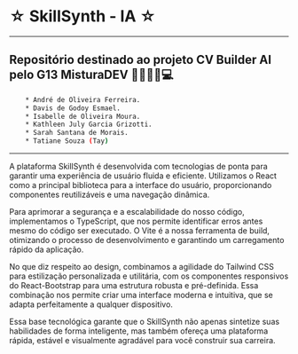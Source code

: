 # ☆ SkillSynth - IA ☆

---

## Repositório destinado ao projeto CV Builder AI pelo G13 MisturaDEV 👩🏽‍💻👾💻
```bash
    * André de Oliveira Ferreira. 
    * Davis de Godoy Esmael.
    * Isabelle de Oliveira Moura.
    * Kathleen July Garcia Grizotti.   
    * Sarah Santana de Morais.
    * Tatiane Souza (Tay)   
```

---

A plataforma SkillSynth é desenvolvida com tecnologias de ponta para garantir uma experiência de usuário fluida e eficiente. Utilizamos o React como a principal biblioteca para a interface do usuário, proporcionando componentes reutilizáveis e uma navegação dinâmica.

Para aprimorar a segurança e a escalabilidade do nosso código, implementamos o TypeScript, que nos permite identificar erros antes mesmo do código ser executado. O Vite é a nossa ferramenta de build, otimizando o processo de desenvolvimento e garantindo um carregamento rápido da aplicação.

No que diz respeito ao design, combinamos a agilidade do Tailwind CSS para estilização personalizada e utilitária, com os componentes responsivos do React-Bootstrap para uma estrutura robusta e pré-definida. Essa combinação nos permite criar uma interface moderna e intuitiva, que se adapta perfeitamente a qualquer dispositivo.

Essa base tecnológica garante que o SkillSynth não apenas sintetize suas habilidades de forma inteligente, mas também ofereça uma plataforma rápida, estável e visualmente agradável para você construir sua carreira.